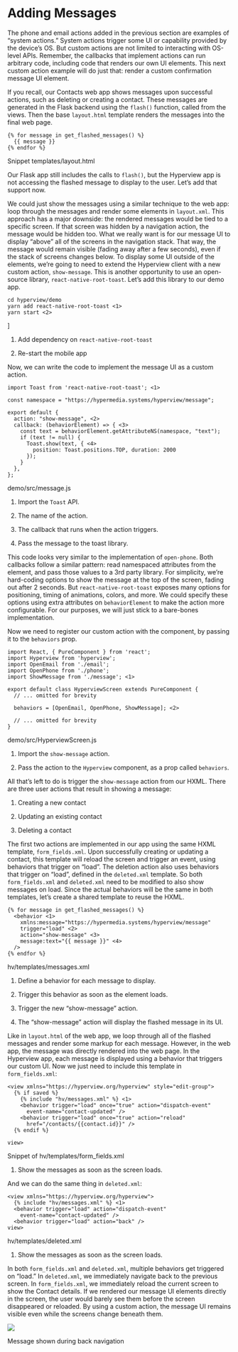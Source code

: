 # Adding Messages

The phone and email actions added in the previous section are examples of “system actions.” System actions trigger some UI or capability provided by the device’s OS. But custom actions are not limited to interacting with OS-level APIs. Remember, the callbacks that implement actions can run arbitrary code, including code that renders our own UI elements. This next custom action example will do just that: render a custom confirmation message UI element.

If you recall, our Contacts web app shows messages upon successful actions, such as deleting or creating a contact. These messages are generated in the Flask backend using the `flash()` function, called from the views. Then the base `layout.html` template renders the messages into the final web page.

    {% for message in get_flashed_messages() %}
      {{ message }}
    {% endfor %}
    

Snippet templates/layout.html

Our Flask app still includes the calls to `flash()`, but the Hyperview app is not accessing the flashed message to display to the user. Let’s add that support now.

We could just show the messages using a similar technique to the web app: loop through the messages and render some elements in `layout.xml`. This approach has a major downside: the rendered messages would be tied to a specific screen. If that screen was hidden by a navigation action, the message would be hidden too. What we really want is for our message UI to display “above” all of the screens in the navigation stack. That way, the message would remain visible (fading away after a few seconds), even if the stack of screens changes below. To display some UI outside of the elements, we’re going to need to extend the Hyperview client with a new custom action, `show-message`. This is another opportunity to use an open-source library, `react-native-root-toast`. Let’s add this library to our demo app.

    cd hyperview/demo
    yarn add react-native-root-toast <1>
    yarn start <2>

\]

1.  Add dependency on `react-native-root-toast`
    
2.  Re-start the mobile app

Now, we can write the code to implement the message UI as a custom action.

    import Toast from 'react-native-root-toast'; <1>
    
    const namespace = "https://hypermedia.systems/hyperview/message";
    
    export default {
      action: "show-message", <2>
      callback: (behaviorElement) => { <3>
        const text = behaviorElement.getAttributeNS(namespace, "text");
        if (text != null) {
          Toast.show(text, { <4>
            position: Toast.positions.TOP, duration: 2000
          });
        }
      },
    };

demo/src/message.js

1.  Import the `Toast` API.
    
2.  The name of the action.
    
3.  The callback that runs when the action triggers.
    
4.  Pass the message to the toast library.

This code looks very similar to the implementation of `open-phone`. Both callbacks follow a similar pattern: read namespaced attributes from the element, and pass those values to a 3rd party library. For simplicity, we’re hard-coding options to show the message at the top of the screen, fading out after 2 seconds. But `react-native-root-toast` exposes many options for positioning, timing of animations, colors, and more. We could specify these options using extra attributes on `behaviorElement` to make the action more configurable. For our purposes, we will just stick to a bare-bones implementation.

Now we need to register our custom action with the component, by passing it to the `behaviors` prop.

    import React, { PureComponent } from 'react';
    import Hyperview from 'hyperview';
    import OpenEmail from './email';
    import OpenPhone from './phone';
    import ShowMessage from './message'; <1>
    
    export default class HyperviewScreen extends PureComponent {
      // ... omitted for brevity
    
      behaviors = [OpenEmail, OpenPhone, ShowMessage]; <2>
    
      // ... omitted for brevity
    }

demo/src/HyperviewScreen.js

1.  Import the `show-message` action.
    
2.  Pass the action to the `Hyperview` component, as a prop called `behaviors`.

All that’s left to do is trigger the `show-message` action from our HXML. There are three user actions that result in showing a message:

1.  Creating a new contact
    
2.  Updating an existing contact
    
3.  Deleting a contact

The first two actions are implemented in our app using the same HXML template, `form_fields.xml`. Upon successfully creating or updating a contact, this template will reload the screen and trigger an event, using behaviors that trigger on “load”. The deletion action also uses behaviors that trigger on “load”, defined in the `deleted.xml` template. So both `form_fields.xml` and `deleted.xml` need to be modified to also show messages on load. Since the actual behaviors will be the same in both templates, let’s create a shared template to reuse the HXML.

    {% for message in get_flashed_messages() %}
      <behavior <1>
        xmlns:message="https://hypermedia.systems/hyperview/message"
        trigger="load" <2>
        action="show-message" <3>
        message:text="{{ message }}" <4>
      />
    {% endfor %}

hv/templates/messages.xml

1.  Define a behavior for each message to display.
    
2.  Trigger this behavior as soon as the element loads.
    
3.  Trigger the new “show-message” action.
    
4.  The “show-message” action will display the flashed message in its UI.

Like in `layout.html` of the web app, we loop through all of the flashed messages and render some markup for each message. However, in the web app, the message was directly rendered into the web page. In the Hyperview app, each message is displayed using a behavior that triggers our custom UI. Now we just need to include this template in `form_fields.xml`:

    <view xmlns="https://hyperview.org/hyperview" style="edit-group">
      {% if saved %}
        {% include "hv/messages.xml" %} <1>
        <behavior trigger="load" once="true" action="dispatch-event"
          event-name="contact-updated" />
        <behavior trigger="load" once="true" action="reload"
          href="/contacts/{{contact.id}}" />
      {% endif %}
      
    view>

Snippet of hv/templates/form\_fields.xml

1.  Show the messages as soon as the screen loads.

And we can do the same thing in `deleted.xml`:

    <view xmlns="https://hyperview.org/hyperview">
      {% include "hv/messages.xml" %} <1>
      <behavior trigger="load" action="dispatch-event"
        event-name="contact-updated" />
      <behavior trigger="load" action="back" />
    view>

hv/templates/deleted.xml

1.  Show the messages as soon as the screen loads.

In both `form_fields.xml` and `deleted.xml`, multiple behaviors get triggered on “load.” In `deleted.xml`, we immediately navigate back to the previous screen. In `form_fields.xml`, we immediately reload the current screen to show the Contact details. If we rendered our message UI elements directly in the screen, the user would barely see them before the screen disappeared or reloaded. By using a custom action, the message UI remains visible even while the screens change beneath them.

![](file16.png)

Message shown during back navigation